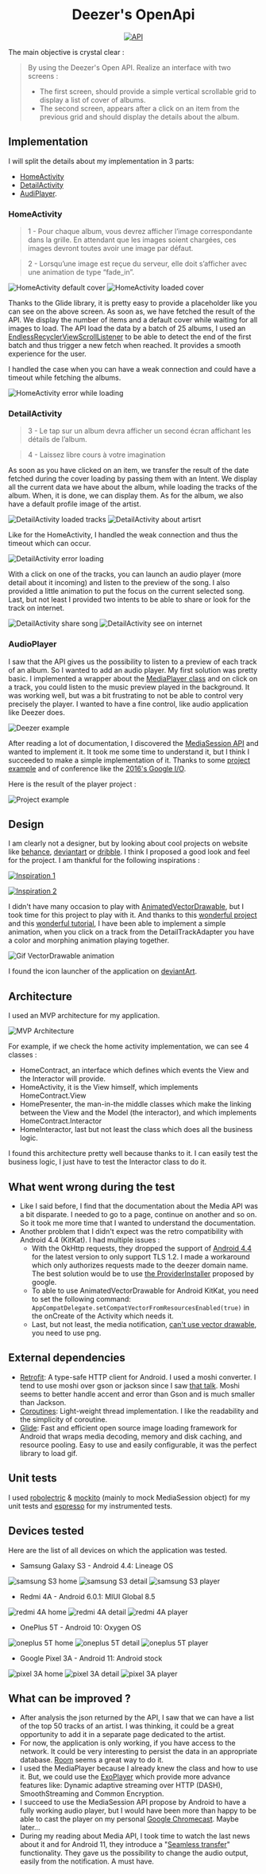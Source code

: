 <h1 align="center">Deezer's OpenApi</h1>

<p align="center">
  <a href="https://android-arsenal.com/api?level=19"><img alt="API" src="https://img.shields.io/badge/API-19%2B-brightgreen.svg?style=flat"/></a>
</p>

The main objective is crystal clear :

> By using the Deezer's Open API. Realize an interface with two screens :
> - The first screen, should provide a simple vertical scrollable grid to display a list of cover of albums. 
> - The second screen, appears after a click on an item from the previous grid and should display the details about the album.


## Implementation

I will split the details about my implementation in 3 parts: 
- [HomeActivity](https://github.com/1ud0v1c/deezer-open-api#homeactivity)
- [DetailActivity](https://github.com/1ud0v1c/deezer-open-api#detailactivity) 
- [AudiPlayer](https://github.com/1ud0v1c/deezer-open-api#audioplayer).

### HomeActivity

> 1 - Pour chaque album, vous devrez afficher l’image correspondante dans la grille. En attendant que les images soient chargées, ces images devront toutes avoir une image par défaut.

> 2 - Lorsqu’une image est reçue du serveur, elle doit s’afficher avec une animation de type “fade_in”.

![HomeActivity default cover](https://github.com/1ud0v1c/deezer-open-api/raw/master/data/home/default_cover.jpg "")
![HomeActivity loaded cover](https://github.com/1ud0v1c/deezer-open-api/raw/master/data/home/loaded_cover.jpg "")

Thanks to the Glide library, it is pretty easy to provide a placeholder like you can see on the above screen. As soon as, we have fetched the result of the API.
We display the number of items and a default cover while waiting for all images to load. The API load the data by a batch of 25 albums, I used an [EndlessRecyclerViewScrollListener](https://guides.codepath.com/android/endless-scrolling-with-adapterviews-and-recyclerview) to be able to detect the end of the first batch and thus trigger a new fetch when reached. It provides a smooth experience for the user.

I handled the case when you can have a weak connection and could have a timeout while fetching the albums.

![HomeActivity error while loading](https://github.com/1ud0v1c/deezer-open-api/raw/master/data/home/fetching_error.jpg "")


### DetailActivity

> 3 - Le tap sur un album devra afficher un second écran affichant les détails de l’album.

> 4 - Laissez libre cours à votre imagination

As soon as you have clicked on an item, we transfer the result of the date fetched during the cover loading by passing them with an Intent. We display all the current data we have about the album, while 
loading the tracks of the album. When, it is done, we can display them. As for the album, we also have a default profile image of the artist.

![DetailActivity loaded tracks](https://github.com/1ud0v1c/deezer-open-api/raw/master/data//detail/track_loaded.jpg "")
![DetailActivity about artisrt](https://github.com/1ud0v1c/deezer-open-api/raw/master/data/detail/artist.jpg "")

Like for the HomeActivity, I handled the weak connection and thus the timeout which can occur.

![DetailActivity error loading](https://github.com/1ud0v1c/deezer-open-api/raw/master/data/detail/error.jpg "")

With a click on one of the tracks, you can launch an audio player (more detail about it incoming) and listen to the preview of the song. I also provided a little animation to put the focus on the current selected song. Last, but not least I provided two intents to be able to share or look for the track on internet. 

![DetailActivity share song](https://github.com/1ud0v1c/deezer-open-api/raw/master/data/detail/share.jpg "")
![DetailActivity see on internet](https://github.com/1ud0v1c/deezer-open-api/raw/master/data/detail/see_on_web.jpg "")


### AudioPlayer

I saw that the API gives us the possibility to listen to a preview of each track of an album. So I wanted to add an audio player. My first solution was pretty basic.
I implemented a wrapper about the [MediaPlayer class](https://developer.android.com/reference/android/media/MediaPlayer) and on click on a track, you could listen 
to the music preview played in the background. It was working well, but was a bit frustrating to not be able to control very precisely the player. I wanted to have a 
fine control, like audio application like Deezer does.

![Deezer example](https://github.com/1ud0v1c/deezer-open-api/raw/master/data/player/deezer_player_example.jpg "")

After reading a lot of documentation, I discovered the [MediaSession API](https://developer.android.com/reference/android/media/session/MediaSession) and wanted to 
implement it. It took me some time to understand it, but I think I succeeded to make a simple implementation of it. Thanks to some [project example](https://github.com/android/uamp) and of conference like the [2016's Google I/O](https://www.youtube.com/watch?v=iIKxyDRjecU).

Here is the result of the player project :

![Project example](https://github.com/1ud0v1c/deezer-open-api/raw/master/data/player/project_player.jpg "")


## Design

I am clearly not a designer, but by looking about cool projects on website like [behance](https://www.behance.net/), [deviantart](https://www.deviantart.com/) 
or [dribble](https://dribbble.com/). I think I proposed a good look and feel for the project. I am thankful for the following inspirations :

[![Inspiration 1](data/design/inspiration_1.png)](https://www.behance.net/gallery/101826665/Music-App?tracking_source=search_projects_recommended%7Cmusic%20player)

[![Inspiration 2](data/design/inspiration_2.png)](https://www.behance.net/gallery/95865021/Music-Player-Mobile-App?tracking_source=search_projects_recommended%7Cmusic%20player)

I didn't have many occasion to play with [AnimatedVectorDrawable](https://developer.android.com/reference/android/graphics/drawable/AnimatedVectorDrawable), but I took time for this project to play with it. And thanks to this [wonderful project](https://shapeshifter.design) and this [wonderful tutorial](https://sourcediving.com/android-recipes-the-easy-path-to-animated-icons-878bffcb0920), I have been able to 
implement a simple animation, when you click on a track from the DetailTrackAdapter you have a color and morphing animation playing together. 

![Gif VectorDrawable animation](data/design/detail_activity_animated_vector_drawable.gif)

I found the icon launcher of the application on [deviantArt](https://www.deviantart.com/icondesire/art/Music-Player-348049166).


## Architecture 

I used an MVP architecture for my application. 

![MVP Architecture](https://github.com/1ud0v1c/deezer-open-api/raw/master/data/architecture/mvp.png "")

For example, if we check the home activity implementation, we can see 4 classes :
- HomeContract, an interface which defines which events the View and the Interactor will provide. 
- HomeActivity, it is the View himself, which implements HomeContract.View
- HomePresenter, the man-in-the middle classes which make the linking between the View and the Model (the interactor), and which implements HomeContract.Interactor
- HomeInteractor, last but not least the class which does all the business logic.

I found this architecture pretty well because thanks to it. I can easily test the business logic, I just have to test the Interactor class to do it. 


## What went wrong during the test

- Like I said before, I find that the documentation about the Media API was a bit disparate. I needed to go to a page, continue on another and so on. So it took me more time that I wanted to understand 
the documentation.
- Another problem that I didn't expect was the retro compatibility with Android 4.4 (KitKat). I had multiple issues :
	- With the OkHttp requests, they dropped the support of [Android 4.4](https://medium.com/square-corner-blog/okhttp-3-13-requires-android-5-818bb78d07ce) for the 
latest version to only support TLS 1.2. I made a workaround which only authorizes requests made to the deezer domain name. The best solution would be to use [the 
ProviderInstaller](https://medium.com/tech-quizlet/working-with-tls-1-2-on-android-4-4-and-lower-f4f5205629a) proposed by google.
	- To able to use AnimatedVectorDrawable for Android KitKat, you need to set the following command: ```AppCompatDelegate.setCompatVectorFromResourcesEnabled(true)``` in the onCreate of the Activity which needs it.
	- Last, but not least, the media notification, [can't use vector drawable](https://stackoverflow.com/questions/37333930/notification-throws-error-when-using-vector-drawables), you need to use png.


## External dependencies

- [Retrofit](https://github.com/square/retrofit): A type-safe HTTP client for Android. I used a moshi converter. I tend to use moshi over 
gson or jackson since I saw [that talk](https://www.youtube.com/watch?time_continue=2526&v=1PwdqkKDCSo&feature=emb_logo). Moshi seems to 
better handle accent and error than Gson and is much smaller than Jackson. 
- [Coroutines](https://kotlinlang.org/docs/reference/coroutines-overview.html): Light-weight thread implementation. I like the 
readability and the simplicity of coroutine.
- [Glide](https://github.com/bumptech/glide): Fast and efficient open source image loading framework for Android that wraps media 
decoding, memory and disk caching, and resource pooling. Easy to use and easily configurable, it was the perfect library to load gif.


## Unit tests

I used [robolectric](https://github.com/robolectric/robolectric) & [mockito](https://site.mockito.org/) (mainly to mock MediaSession object) for my unit tests 
and [espresso](https://developer.android.com/training/testing/espresso) for my instrumented tests.


## Devices tested 

Here are the list of all devices on which the application was tested.

- Samsung Galaxy S3 - Android 4.4: Lineage OS

![samsung S3 home](https://github.com/1ud0v1c/deezer-open-api/raw/master/data/s3/1.png)
![samsung S3 detail](https://github.com/1ud0v1c/deezer-open-api/raw/master/data/s3/2.png)
![samsung S3 player](https://github.com/1ud0v1c/deezer-open-api/raw/master/data/s3/3.png)

- Redmi 4A - Android 6.0.1: MIUI Global 8.5

![redmi 4A home](https://github.com/1ud0v1c/deezer-open-api/raw/master/data/redmi4A/1.png)
![redmi 4A detail](https://github.com/1ud0v1c/deezer-open-api/raw/master/data/redmi4A/2.png)
![redmi 4A player](https://github.com/1ud0v1c/deezer-open-api/raw/master/data/redmi4A/3.png)

- OnePlus 5T - Android 10: Oxygen OS

![oneplus 5T home](https://github.com/1ud0v1c/deezer-open-api/raw/master/data/op5T/1.jpg)
![oneplus 5T detail](https://github.com/1ud0v1c/deezer-open-api/raw/master/data/op5T/2.jpg)
![oneplus 5T player](https://github.com/1ud0v1c/deezer-open-api/raw/master/data/op5T/3.jpg)

- Google Pixel 3A - Android 11: Android stock

![pixel 3A home](https://github.com/1ud0v1c/deezer-open-api/raw/master/data/pixel3A/1.png)
![pixel 3A detail](https://github.com/1ud0v1c/deezer-open-api/raw/master/data/pixel3A/2.png)
![pixel 3A player](https://github.com/1ud0v1c/deezer-open-api/raw/master/data/pixel3A/3.png)


## What can be improved ?

- After analysis the json returned by the API, I saw that we can have a list of the top 50 tracks of an artist. I was thinking, it could be a great opportunity to add it in a separate page dedicated to the artist.
- For now, the application is only working, if you have access to the network. It could be very interesting to persist the data in an appropriate database. [Room](https://developer.android.com/topic/libraries/architecture/room) seems a great way to do it.
- I used the MediaPlayer because I already knew the class and how to use it. But, we could use the [ExoPlayer](https://developer.android.com/guide/topics/media/exoplayer) which provide more advance features like: Dynamic adaptive streaming over HTTP (DASH), SmoothStreaming and Common Encryption.
- I succeed to use the MediaSession API propose by Android to have a fully working audio player, but I would have been more than happy to be able to cast the player on my personal [Google Chromecast](https://store.google.com/product/chromecast_setup). Maybe later...
- During my reading about Media API, I took time to watch the last news about it and for Android 11, they introduce a "[Seamless transfer](https://youtu.be/fhii2K9o6ts?t=320)" functionality. They gave us the possibility to change the audio output, easily from the notification. A must have.
